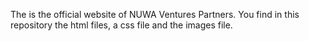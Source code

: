 The is the official website of NUWA Ventures Partners.
You find in this repository the html files, a css file and the images file.
